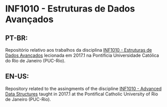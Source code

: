 # INF1010 - Estruturas de Dados Avançados

## PT-BR:
Repositório relativo aos trabalhos da disciplina [INF1010 - Estruturas de Dados Avançados](http://webserver2.tecgraf.puc-rio.br/~mgattass/eda/eda.html)
lecionada em 2017.1 na Pontifícia Universidade Católica do Rio de Janeiro (PUC-Rio).

## EN-US:
Repository related to the assingments of the discipline [INF1010 - Advanced Data Structures](http://webserver2.tecgraf.puc-rio.br/~mgattass/eda/eda.html)
taught in 2017.1 at the Pontifical Catholic University of Rio de Janeiro (PUC-Rio).
